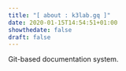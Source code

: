 ```yaml
---
title: "[ about : k3lab.gq ]"
date: 2020-01-15T14:54:51+01:00
showthedate: false
draft: false
---
```


Git-based documentation system.
